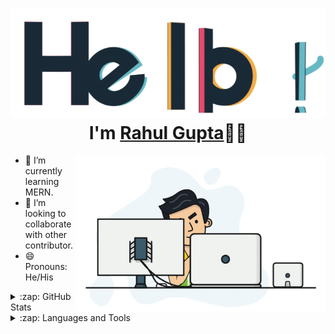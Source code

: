 <h1 align="center"> <img src="https://github.com/rahulhgdev/rahulhgdev/blob/main/hello_1.gif" alt="hello1.gif"> <br >I'm <a href="https://github.com/rahulhgdev">Rahul Gupta</a>👨‍💻</h1>



<img align="right" alt="GIF" src="https://github.com/rahulhgdev/rahulhgdev/blob/main/rhl2.gif" width="400px" />

- 🌱 I’m currently learning MERN.
- 👯 I’m looking to collaborate with other contributor.
- 😄 Pronouns: He/His

<details>
  <summary>:zap: GitHub Stats</summary>
  <img align="center" src="https://github-readme-stats.vercel.app/api?username=rahulhgdev&show_icons=true&locale=en" alt="rahulhgdev"/>
  </details>
<details>
 <summary>:zap: Languages and Tools</summary>
<p align="center">
<img src="https://raw.githubusercontent.com/gilbarbara/logos/master/logos/android-icon.svg" alt="Android" width="40" height="40"/> 
<img src="https://raw.githubusercontent.com/gilbarbara/logos/master/logos/java.svg" alt="Java" width="40" height="40"/> 
<img src="https://raw.githubusercontent.com/gilbarbara/logos/master/logos/c-plusplus.svg" alt="C++" width="40" height="40"/> 
<img src="https://raw.githubusercontent.com/gilbarbara/logos/master/logos/html-5.svg" alt="HTML5" width="40" height="40"/>
<img src="https://raw.githubusercontent.com/gilbarbara/logos/master/logos/css-3.svg" alt="CSS" width="40" height="40"/> 
<img src="https://raw.githubusercontent.com/gilbarbara/logos/master/logos/javascript.svg" alt="JavaScript" width="40" height="40"/> 
<img src="https://github.com/gilbarbara/logos/blob/master/logos/git.svg" alt="Git" width="40" height="40"/> 
<img src="https://github.com/gilbarbara/logos/blob/master/logos/python.svg" alt="Python" width="40" height="40"/> 
<img src="https://github.com/gilbarbara/logos/blob/master/logos/jupyter.svg"  alt="Jupyter" width="40" height="40"/>
<img src="https://github.com/gilbarbara/logos/blob/master/logos/reactjs.svg"  alt="ReactJs" width="40" height="40"/>
</p>
</details>
